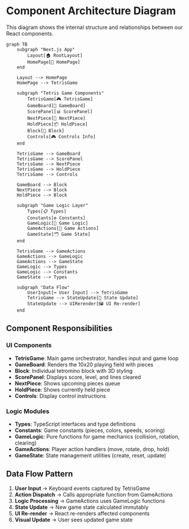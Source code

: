 # Component Architecture Diagram

This diagram shows the internal structure and relationships between our React components.

```mermaid
graph TB
    subgraph "Next.js App"
        Layout[🏠 RootLayout]
        HomePage[📄 HomePage]
    end
    
    Layout --> HomePage
    HomePage --> TetrisGame
    
    subgraph "Tetris Game Components"
        TetrisGame[🎮 TetrisGame]
        GameBoard[🏁 GameBoard]
        ScorePanel[📊 ScorePanel] 
        NextPiece[🔮 NextPiece]
        HoldPiece[📦 HoldPiece]
        Block[🧱 Block]
        Controls[🎮 Controls Info]
    end
    
    TetrisGame --> GameBoard
    TetrisGame --> ScorePanel
    TetrisGame --> NextPiece
    TetrisGame --> HoldPiece
    TetrisGame --> Controls
    
    GameBoard --> Block
    NextPiece --> Block
    HoldPiece --> Block
    
    subgraph "Game Logic Layer"
        Types[📋 Types]
        Constants[⚙️ Constants]
        GameLogic[🧠 Game Logic]
        GameActions[🎯 Game Actions]
        GameState[🗂️ Game State]
    end
    
    TetrisGame --> GameActions
    GameActions --> GameLogic
    GameActions --> GameState
    GameLogic --> Types
    GameLogic --> Constants
    GameState --> Types
    
    subgraph "Data Flow"
        UserInput[⌨️ User Input] --> TetrisGame
        TetrisGame --> StateUpdate[🔄 State Update]
        StateUpdate --> UIRerender[🖼️ UI Re-render]
    end
```

## Component Responsibilities

### UI Components
- **TetrisGame**: Main game orchestrator, handles input and game loop
- **GameBoard**: Renders the 10x20 playing field with pieces
- **Block**: Individual tetromino block with 3D styling
- **ScorePanel**: Displays score, level, and lines cleared
- **NextPiece**: Shows upcoming pieces queue
- **HoldPiece**: Shows currently held piece
- **Controls**: Display control instructions

### Logic Modules
- **Types**: TypeScript interfaces and type definitions
- **Constants**: Game constants (pieces, colors, speeds, scoring)
- **GameLogic**: Pure functions for game mechanics (collision, rotation, clearing)
- **GameActions**: Player action handlers (move, rotate, drop, hold)
- **GameState**: State management utilities (create, reset, update)

## Data Flow Pattern

1. **User Input** → Keyboard events captured by TetrisGame
2. **Action Dispatch** → Calls appropriate function from GameActions
3. **Logic Processing** → GameActions uses GameLogic functions
4. **State Update** → New game state calculated immutably
5. **UI Re-render** → React re-renders affected components
6. **Visual Update** → User sees updated game state